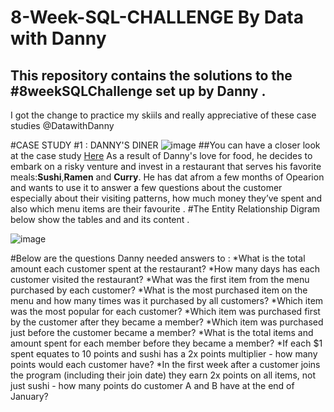 # 8-Week-SQL-CHALLENGE By Data with Danny
## This repository contains the solutions to the #8weekSQLChallenge set up by Danny . 
I got the change to practice my skiils and really appreciative of these case studies @DatawithDanny

#CASE STUDY #1 : DANNY'S DINER
![image](https://user-images.githubusercontent.com/94468487/186496508-c6844aa1-a2ad-4745-9ad5-b4443ac31c19.png)
##You can have a closer look at the case study [Here](https://8weeksqlchallenge.com/case-study-1/)
As a result of Danny's love for food, he decides to embark on a risky venture and invest in a restaurant
that serves his favorite meals:**Sushi**,**Ramen** and **Curry**. 
He has dat afrom a few months of Opearion and wants to use it to answer a few questions about the customer 
especially about their visiting patterns, how much money they’ve spent and also which menu items are their
favourite .
#The Entity Relationship Digram below show the tables and and its content .

![image](https://user-images.githubusercontent.com/94468487/186498351-34d37163-3093-4892-a359-863bc89f3c0e.png)

#Below are the questions Danny needed answers to :
*What is the total amount each customer spent at the restaurant?
*How many days has each customer visited the restaurant?
*What was the first item from the menu purchased by each customer?
*What is the most purchased item on the menu and how many times was it purchased by all customers?
*Which item was the most popular for each customer?
*Which item was purchased first by the customer after they became a member?
*Which item was purchased just before the customer became a member?
*What is the total items and amount spent for each member before they became a member?
*If each $1 spent equates to 10 points and sushi has a 2x points multiplier - how many points would each customer have?
*In the first week after a customer joins the program (including their join date) they earn 2x points on all items, not just sushi - how many points do customer A and B have at the end of January?
